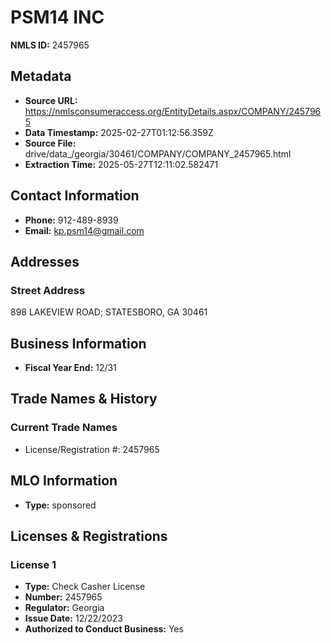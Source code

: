 # PSM14 INC

**NMLS ID:** 2457965

## Metadata
- **Source URL:** https://nmlsconsumeraccess.org/EntityDetails.aspx/COMPANY/2457965
- **Data Timestamp:** 2025-02-27T01:12:56.359Z
- **Source File:** drive/data_/georgia/30461/COMPANY/COMPANY_2457965.html
- **Extraction Time:** 2025-05-27T12:11:02.582471

## Contact Information
- **Phone:** 912-489-8939
- **Email:** kp.psm14@gmail.com

## Addresses
### Street Address
898 LAKEVIEW ROAD; STATESBORO, GA 30461

## Business Information
- **Fiscal Year End:** 12/31

## Trade Names & History
### Current Trade Names
- License/Registration #: 2457965

## MLO Information
- **Type:** sponsored

## Licenses & Registrations

### License 1
- **Type:** Check Casher License
- **Number:** 2457965
- **Regulator:** Georgia
- **Issue Date:** 12/22/2023
- **Authorized to Conduct Business:** Yes
